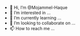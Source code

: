 - 👋 Hi, I’m @Mojammel-Haque
- 👀 I’m interested in ...
- 🌱 I’m currently learning ...
- 💞️ I’m looking to collaborate on ...
- 📫 How to reach me ...

<!---
Mojammel-Haque/Mojammel-Haque is a ✨ special ✨ repository because its `README.md` (this file) appears on your GitHub profile.
You can click the Preview link to take a look at your changes.
--->
